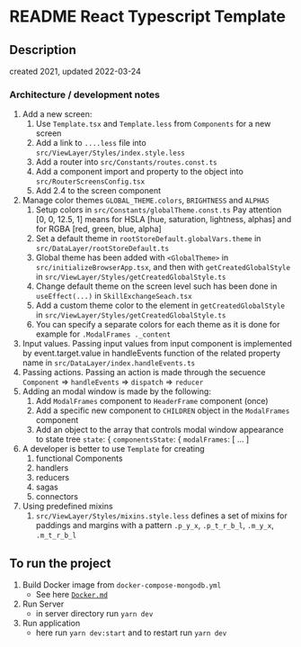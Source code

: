 # README React Typescript Template

## Description

created 2021, updated 2022-03-24

### Architecture / development notes

1. Add a new screen:
   1. Use `Template.tsx` and `Template.less` from `Components` for a new screen
   2. Add a link to `....less` file into `src/ViewLayer/Styles/index.style.less`
   3. Add a router into `src/Constants/routes.const.ts`
   4. Add a component import and property to the object into `src/RouterScreensConfig.tsx`
   5. Add 2.4 to the screen component
2. Manage color themes `GLOBAL_THEME.colors`, `BRIGHTNESS` and `ALPHAS`
   1. Setup colors in `src/Constants/globalTheme.const.ts` Pay attention [0, 0, 12.5, 1] means for HSLA [hue, saturation, lightness, alphas] and for RGBA [red, green, blue, alpha]
   2. Set a default theme in `rootStoreDefault.globalVars.theme` in `src/DataLayer/rootStoreDefault.ts`
   3. Global theme has been added with `<GlobalTheme>` in `src/initializeBrowserApp.tsx`, and then with `getCreatedGlobalStyle` in `src/ViewLayer/Styles/getCreatedGlobalStyle.ts`
   4. Change default theme on the screen level such has been done in `useEffect(...)` in `SkillExchangeSeach.tsx`
   5. Add a custom theme color to the element in `getCreatedGlobalStyle` in `src/ViewLayer/Styles/getCreatedGlobalStyle.ts`
   6. You can specify a separate colors for each theme as it is done for example for `.ModalFrames ._content`
3. Input values. Passing input values from input component is implemented by event.target.value in handleEvents function of the related property name in `src/DataLayer/index.handleEvents.ts`
4. Passing actions. Passing an action is made through the secuence `Component` => `handleEvents` => `dispatch` => `reducer`
5. Adding an modal window is made by the following:
   1. Add `ModalFrames` component to `HeaderFrame` component (once)
   2. Add a specific new component to `CHILDREN` object in the `ModalFrames` component
   3. Add an object to the array that controls modal window appearance to state tree `state`: { `componentsState`: {
      `modalFrames`: [ ... ]
6. A developer is better to use `Template` for creating
   1. functional Components
   2. handlers
   3. reducers
   4. sagas
   5. connectors
7. Using predefined mixins
   1. `src/ViewLayer/Styles/mixins.style.less` defines a set of mixins for paddings and margins with a pattern `.p_y_x`, `.p_t_r_b_l`, `.m_y_x`, `.m_t_r_b_l`

## To run the project

1. Build Docker image from `docker-compose-mongodb.yml`
   - See here [`Docker.md`](https://github.com/ybeaz/manuals/blob/main/Docker.md)
2. Run Server
   - in server directory run `yarn dev`
3. Run application
   - here run `yarn dev:start` and to restart run `yarn dev`
